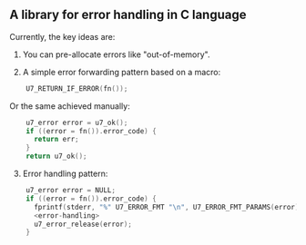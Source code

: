 ## A library for error handling in C language


Currently, the key ideas are:

1. You can pre-allocate errors like "out-of-memory".

2. A simple error forwarding pattern based on a macro:
```c
    U7_RETURN_IF_ERROR(fn());
```

Or the same achieved manually:
```c
    u7_error error = u7_ok();
    if ((error = fn()).error_code) {
      return err;
    }
    return u7_ok();
```

3. Error handling pattern:
```c
    u7_error error = NULL;
    if ((error = fn()).error_code) {
      fprintf(stderr, "%" U7_ERROR_FMT "\n", U7_ERROR_FMT_PARAMS(error));
      <error-handling>
      u7_error_release(error);
    }
```
